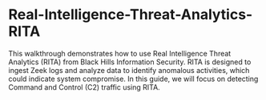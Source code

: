 # Real-Intelligence-Threat-Analytics-RITA
This walkthrough demonstrates how to use Real Intelligence Threat Analytics (RITA) from Black Hills Information Security. RITA is designed to ingest Zeek logs and analyze data to identify anomalous activities, which could indicate system compromise. In this guide, we will focus on detecting Command and Control (C2) traffic using RITA.
